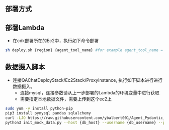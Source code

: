 ## 部署方式

## 部署Lambda
- 在cdk部署所在的Ec2中，执行如下命令部署
```bash
sh deploy.sh {region} {agent_tool_name} #for example agent_tool_name = 'get_contact'
```

## 数据摄入脚本

- 连接QAChatDeployStack/Ec2Stack/ProxyInstance, 执行如下脚本进行进行数据摄入。
  + 连接mysql，连接参数请从上一步部署的Lambda的环境变量中进行获取
  + 需要指定本地数据文件，需要上传到这个ec2上
```bash
sudo yum -y install python-pip
pip3 install pymysql pandas sqlalchemy
curl -LJO https://raw.githubusercontent.com/ybalbert001/Agent_Pydantic_Lambda/lambda/get_contact/init_mock_data.py
python3 init_mock_data.py --host {db_host} --username {db_username} --password {db_password} --db_name simple_info_db --csv_file "./data.csv"
```

